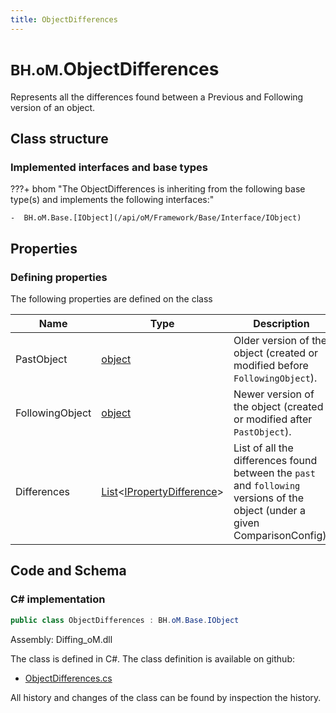 ```yaml
---
title: ObjectDifferences
---
```


# <small>BH.oM.</small>**ObjectDifferences**

Represents all the differences found between a Previous and Following version of an object.

## Class structure

### Implemented interfaces and base types

???+ bhom "The ObjectDifferences is inheriting from the following base type(s) and implements the following interfaces:"

    -  BH.oM.Base.[IObject](/api/oM/Framework/Base/Interface/IObject)


## Properties



### Defining properties

The following properties are defined on the class

| Name             | Type             | Description      | Quantity         |
|------------------|------------------|------------------|------------------|
| PastObject | [object](https://learn.microsoft.com/en-us/dotnet/api/System.Object?view=netstandard-2.0) | Older version of the object (created or modified before `FollowingObject`). | - |
| FollowingObject | [object](https://learn.microsoft.com/en-us/dotnet/api/System.Object?view=netstandard-2.0) | Newer version of the object (created or modified after `PastObject`). | - |
| Differences | [List](https://learn.microsoft.com/en-us/dotnet/api/System.Collections.Generic.List-1?view=netstandard-2.0)&lt;[IPropertyDifference](/api/oM/Framework/Diffing/IPropertyDifference)&gt; | List of all the differences found between the `past` and `following` versions of the object (under a given ComparisonConfig). | - |


## Code and Schema

### C# implementation

``` C# title="C#"
public class ObjectDifferences : BH.oM.Base.IObject
```

Assembly: Diffing_oM.dll

The class is defined in C#. The class definition is available on github:

- [ObjectDifferences.cs](https://github.com/BHoM/BHoM/blob/develop/Diffing_oM/ObjectDifferences.cs)

All history and changes of the class can be found by inspection the history.
